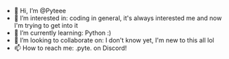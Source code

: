 - 👋 Hi, I’m @Pyteee
- 👀 I’m interested in: coding in general, it's always interested me and now I'm trying to get into it
- 🌱 I’m currently learning: Python :)
- 💞️ I’m looking to collaborate on: I don't know yet, I'm new to this all lol
- 📫 How to reach me: .pyte. on Discord!
